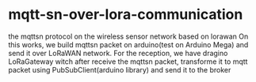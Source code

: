 # mqtt-sn-over-lora-communication
the mqttsn protocol on the wireless sensor network based on lorawan On this works, we build mqttsn packet on arduino(test on Arduino Mega) and send it over LoRaWAN network. For the reception, we have dragino LoRaGateway witch after receive the mqttsn packet, transforme it to mqtt packet using PubSubClient(arduino library) and send it to the broker
